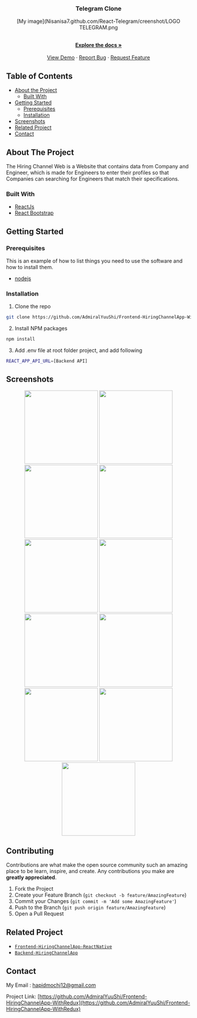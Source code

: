 <br />
<p align="center">

  <h3 align="center">Telegram Clone</h3>
  <p align="center">
   [My image](Nisanisa7.github.com/React-Telegram/creenshot/LOGO TELEGRAM.png
  </p>

  <p align="center">
    <br />
    <a href="https://github.com/AdmiralYuuShi/Frontend-HiringChannelApp-WithRedux"><strong>Explore the docs »</strong></a>
    <br />
    <br />
    <a href="http://www.hiring-channel.com.s3-website-us-east-1.amazonaws.com/">View Demo</a>
    ·
    <a href="https://github.com/AdmiralYuuShi/Frontend-HiringChannelApp-WithRedux/issues">Report Bug</a>
    ·
    <a href="https://github.com/AdmiralYuuShi/Frontend-HiringChannelApp-WithRedux/issues">Request Feature</a>
  </p>
</p>



<!-- TABLE OF CONTENTS -->
## Table of Contents

* [About the Project](#about-the-project)
  * [Built With](#built-with)
* [Getting Started](#getting-started)
  * [Prerequisites](#prerequisites)
  * [Installation](#installation)
* [Screenshots](#screenshots)
* [Related Project](#related-project-backend)
* [Contact](#contact)



<!-- ABOUT THE PROJECT -->
## About The Project


The Hiring Channel Web is a Website that contains data from Company and Engineer, which is made for Engineers to enter their profiles so that Companies can searching for Engineers that match their specifications.

### Built With

* [ReactJs](https://reactjs.org/)
* [React Bootstrap](https://react-bootstrap.github.io/)


<!-- GETTING STARTED -->
## Getting Started

### Prerequisites

This is an example of how to list things you need to use the software and how to install them.

* [nodejs](https://nodejs.org/en/download/)

### Installation

1. Clone the repo
```sh
git clone https://github.com/AdmiralYuuShi/Frontend-HiringChannelApp-WithRedux.git
```
2. Install NPM packages
```sh
npm install
```
3. Add .env file at root folder project, and add following
```sh
REACT_APP_API_URL=[Backend API]
```



<!-- ROADMAP -->
## Screenshots

<p align='center'>
  <span>
      <image width="200" src='./screenshots/hca-register.png' />
      <image width="200" src='./screenshots/hca-login.png' />
      <image width="200" src='./screenshots/hca-home.png' />
      <image width="200" src='./screenshots/hca-engineers-10.png' />
      <image width="200" src='./screenshots/hca-companies.png' />
      <image width="200" src='./screenshots/hca-create-profile-engineer.png' />
      <image width="200" src='./screenshots/hca-create-company-profile.png' />
      <image width="200" src='./screenshots/hca-profile-engineer.png' />
      <image width="200" src='./screenshots/hca-profile-company.png' />
      <image width="200" src='./screenshots/hca-edit-profile-engineer.png' />
      <image width="200" src='./screenshots/hca-edit-profile-company.png' />
     

<!-- CONTRIBUTING -->
## Contributing

Contributions are what make the open source community such an amazing place to be learn, inspire, and create. Any contributions you make are **greatly appreciated**.

1. Fork the Project
2. Create your Feature Branch (`git checkout -b feature/AmazingFeature`)
3. Commit your Changes (`git commit -m 'Add some AmazingFeature'`)
4. Push to the Branch (`git push origin feature/AmazingFeature`)
5. Open a Pull Request



## Related Project
* [`Frontend-HiringChannelApp-ReactNative`](https://github.com/AdmiralYuuShi/HiringChannelApp-ReactNative)
* [`Backend-HiringChannelApp`](https://github.com/AdmiralYuuShi/Backend-HiringChannelApp)


<!-- CONTACT -->
## Contact

My Email : hapidmochj12@gmail.com

Project Link: [https://github.com/AdmiralYuuShi/Frontend-HiringChannelApp-WithRedux](https://github.com/AdmiralYuuShi/Frontend-HiringChannelApp-WithRedux)



